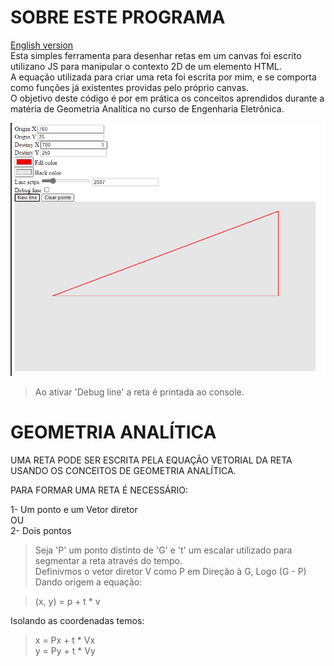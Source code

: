 # SOBRE ESTE PROGRAMA
[English version](./readmeUS.md)  
Esta simples ferramenta para desenhar retas em um canvas foi escrito utilizano JS para manipular o contexto 2D de um elemento HTML.    
A equação utilizada para criar uma reta foi escrita por mim, e se comporta como funções já existentes providas pelo próprio canvas.  
O objetivo deste código é por em prática os conceitos aprendidos durante a matéria de Geometria Analítica no curso de Engenharia Eletrônica.    
  
![preview](./Preview.png)

> Ao ativar 'Debug line' a reta é printada ao console.

# GEOMETRIA ANALÍTICA
  
UMA RETA PODE SER ESCRITA PELA EQUAÇÃO VETORIAL DA RETA USANDO OS CONCEITOS DE GEOMETRIA ANALÍTICA.  
  
PARA FORMAR UMA RETA É NECESSÁRIO:  
           
1- Um ponto e um Vetor diretor  
OU  
2- Dois pontos  
          
> Seja 'P' um ponto distinto de 'G' e 't' um escalar utilizado para segmentar a reta através do tempo.    
Definivmos o vetor diretor V como P em Direção à G, Logo (G - P)  
> Dando origem a equação:  
  
> (x, y) = p + t * v  
        
Isolando as coordenadas temos:  
           
> x = Px + t * Vx  
> y = Py + t * Vy          
